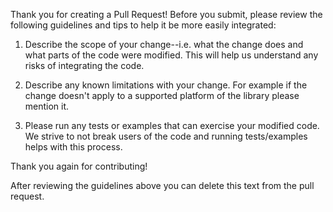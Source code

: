 Thank you for creating a Pull Request! Before you submit, please review the following guidelines and tips to help it be more easily integrated:

 1. Describe the scope of your change--i.e. what the change does and what parts of the code were modified. This will help us understand any risks of integrating the code.

 2. Describe any known limitations with your change. For example if the change doesn't apply to a supported platform of the library please mention it.

 3. Please run any tests or examples that can exercise your modified code. We strive to not break users of the code and running tests/examples helps with this process.

Thank you again for contributing! 

After reviewing the guidelines above you can delete this text from the pull request.
